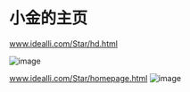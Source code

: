 # 小金的主页
www.idealli.com/Star/hd.html

![image](https://raw.githubusercontent.com/flymysql/homepage/master/logo/test2.png)


www.idealli.com/Star/homepage.html
![image](https://raw.githubusercontent.com/flymysql/homepage/master/logo/test.png)
